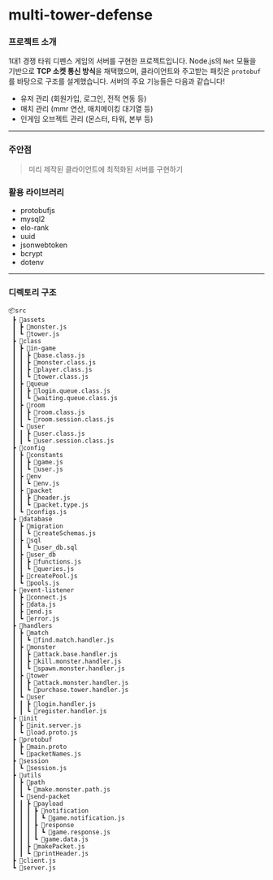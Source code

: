 # multi-tower-defense

### 프로젝트 소개

1대1 경쟁 타워 디펜스 게임의 서버를 구현한 프로젝트입니다. Node.js의 `Net` 모듈을 기반으로 **TCP 소켓 통신 방식**을 채택했으며, 클라이언트와 주고받는 패킷은 `protobuf`를 바탕으로 구조를 설계했습니다. 서버의 주요 기능들은 다음과 같습니다!

- 유저 관리 (회원가입, 로그인, 전적 연동 등)
- 매치 관리 (mmr 연산, 매치메이킹 대기열 등)
- 인게임 오브젝트 관리 (몬스터, 타워, 본부 등)

---

### 주안점

> 미리 제작된 클라이언트에 최적화된 서버를 구현하기

### 활용 라이브러리

- protobufjs
- mysql2
- elo-rank
- uuid
- jsonwebtoken
- bcrypt
- dotenv

---

### 디렉토리 구조

```
📦src
 ┣ 📂assets
 ┃ ┣ 📜monster.js
 ┃ ┗ 📜tower.js
 ┣ 📂class
 ┃ ┣ 📂in-game
 ┃ ┃ ┣ 📜base.class.js
 ┃ ┃ ┣ 📜monster.class.js
 ┃ ┃ ┣ 📜player.class.js
 ┃ ┃ ┗ 📜tower.class.js
 ┃ ┣ 📂queue
 ┃ ┃ ┣ 📜login.queue.class.js
 ┃ ┃ ┗ 📜waiting.queue.class.js
 ┃ ┣ 📂room
 ┃ ┃ ┣ 📜room.class.js
 ┃ ┃ ┗ 📜room.session.class.js
 ┃ ┗ 📂user
 ┃ ┃ ┣ 📜user.class.js
 ┃ ┃ ┗ 📜user.session.class.js
 ┣ 📂config
 ┃ ┣ 📂constants
 ┃ ┃ ┣ 📜game.js
 ┃ ┃ ┗ 📜user.js
 ┃ ┣ 📂env
 ┃ ┃ ┗ 📜env.js
 ┃ ┣ 📂packet
 ┃ ┃ ┣ 📜header.js
 ┃ ┃ ┗ 📜packet.type.js
 ┃ ┗ 📜configs.js
 ┣ 📂database
 ┃ ┣ 📂migration
 ┃ ┃ ┗ 📜createSchemas.js
 ┃ ┣ 📂sql
 ┃ ┃ ┗ 📜user_db.sql
 ┃ ┣ 📂user_db
 ┃ ┃ ┣ 📜functions.js
 ┃ ┃ ┗ 📜queries.js
 ┃ ┣ 📜createPool.js
 ┃ ┗ 📜pools.js
 ┣ 📂event-listener
 ┃ ┣ 📜connect.js
 ┃ ┣ 📜data.js
 ┃ ┣ 📜end.js
 ┃ ┗ 📜error.js
 ┣ 📂handlers
 ┃ ┣ 📂match
 ┃ ┃ ┗ 📜find.match.handler.js
 ┃ ┣ 📂monster
 ┃ ┃ ┣ 📜attack.base.handler.js
 ┃ ┃ ┣ 📜kill.monster.handler.js
 ┃ ┃ ┗ 📜spawn.monster.handler.js
 ┃ ┣ 📂tower
 ┃ ┃ ┣ 📜attack.monster.handler.js
 ┃ ┃ ┗ 📜purchase.tower.handler.js
 ┃ ┗ 📂user
 ┃ ┃ ┣ 📜login.handler.js
 ┃ ┃ ┗ 📜register.handler.js
 ┣ 📂init
 ┃ ┣ 📜init.server.js
 ┃ ┗ 📜load.proto.js
 ┣ 📂protobuf
 ┃ ┣ 📜main.proto
 ┃ ┗ 📜packetNames.js
 ┣ 📂session
 ┃ ┗ 📜session.js
 ┣ 📂utils
 ┃ ┣ 📂path
 ┃ ┃ ┗ 📜make.monster.path.js
 ┃ ┗ 📂send-packet
 ┃ ┃ ┣ 📂payload
 ┃ ┃ ┃ ┣ 📂notification
 ┃ ┃ ┃ ┃ ┗ 📜game.notification.js
 ┃ ┃ ┃ ┣ 📂response
 ┃ ┃ ┃ ┃ ┗ 📜game.response.js
 ┃ ┃ ┃ ┗ 📜game.data.js
 ┃ ┃ ┣ 📜makePacket.js
 ┃ ┃ ┗ 📜printHeader.js
 ┣ 📜client.js
 ┗ 📜server.js
```
